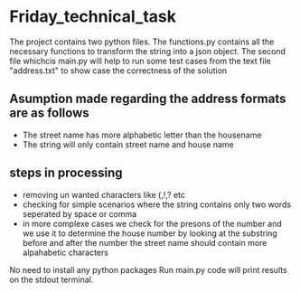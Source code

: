 # Friday_technical_task

The project contains two python files. The functions.py contains all the necessary functions to transform the string into  a json object. The second file whichcis main.py will help to run some test cases from the text file "address.txt" to show case the correctness of the solution

## Asumption made regarding the address formats are as follows
 - The street name has more alphabetic letter than the housename
 - The string will only contain street name and house name
 
 ## steps in processing
  - removing un wanted characters like (,!,? etc
  - checking for simple scenarios where the string contains only two words seperated by space or comma
  - in more complexe cases we check for the presons of the number and we use it to determine the house number by looking at the substring before and after the number the street name should contain more alpahabetic characters
  
  
  
No need to install any python packages
Run main.py code will print results on the stdout terminal.
